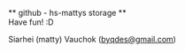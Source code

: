 ** github - hs-mattys storage **<br/>
Have fun! :D

Siarhei (matty) Vauchok ([byqdes@gmail.com](mailto:byqdes@gmail.com))


